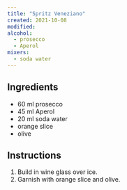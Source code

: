 ```yaml
---
title: "Spritz Veneziano"
created: 2021-10-08
modified:
alcohol:
  - prosecco
  - Aperol
mixers:
  - soda water
---
```



## Ingredients

- 60 ml prosecco
- 45 ml Aperol
- 20 ml soda water
- orange slice
- olive

## Instructions

1. Build in wine glass over ice.
2. Garnish with orange slice and olive.
